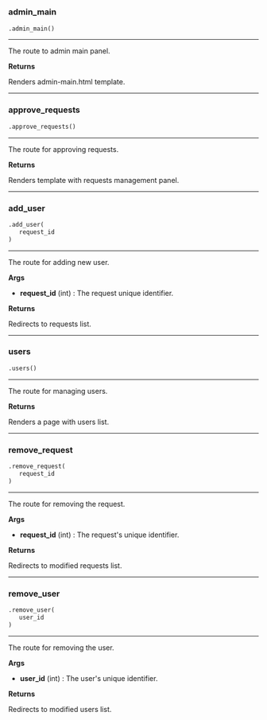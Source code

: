 #


### admin_main
```python
.admin_main()
```

---
The route to admin main panel.


**Returns**

Renders admin-main.html template.

----


### approve_requests
```python
.approve_requests()
```

---
The route for approving requests.


**Returns**

Renders template with requests management panel.

----


### add_user
```python
.add_user(
   request_id
)
```

---
The route for adding new user.


**Args**

* **request_id** (int) : The request unique identifier.


**Returns**

Redirects to requests list.

----


### users
```python
.users()
```

---
The route for managing users.


**Returns**

Renders a page with users list.

----


### remove_request
```python
.remove_request(
   request_id
)
```

---
The route for removing the request.


**Args**

* **request_id** (int) : The request's unique identifier.


**Returns**

Redirects to modified requests list.

----


### remove_user
```python
.remove_user(
   user_id
)
```

---
The route for removing the user.


**Args**

* **user_id** (int) : The user's unique identifier.


**Returns**

Redirects to modified users list.
